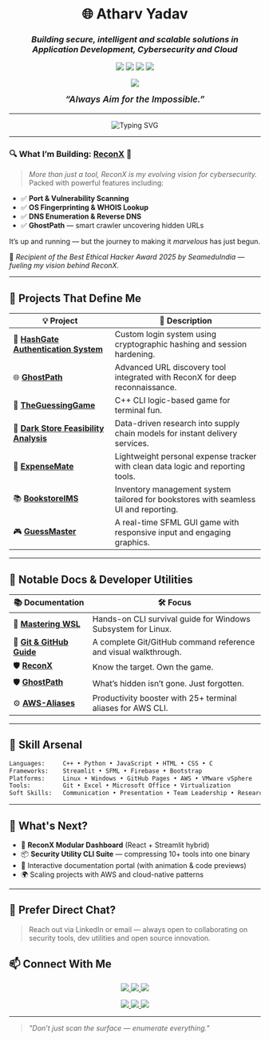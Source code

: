 <h1 align="center">🌐 Atharv Yadav</h1>
<h3 align="center"><em>Building secure, intelligent and scalable solutions in Application Development, Cybersecurity and Cloud</em></h3>

<p align="center">
  <img src="https://img.shields.io/badge/C++-Dev-blue?style=flat-square&logo=c%2B%2B&logoColor=white" />
  <img src="https://img.shields.io/badge/Ethical-Hacking-purple?style=flat-square&logo=linux&logoColor=white" />
  <img src="https://img.shields.io/badge/Cloud%20Dev-AWS-orange?style=flat-square&logo=amazonaws&logoColor=white" />
  <img src="https://img.shields.io/badge/Web%20Dev-Full%20Stack-29a0d9?style=flat-square&logo=html5&logoColor=white" />
</p>

<p align="center">
  <img src="https://img.shields.io/badge/🏆%20Best%20Ethical%20Hacker%20Award%202025-gold?style=flat-square&logo=hackthebox&logoColor=white" />
</p>

<p align="center" style="font-style: italic; font-weight: 600; margin-top: 0.25em; font-size: 1.1rem;">
  “Always Aim for the Impossible.”
</p>

---

<p align="center">
  <img src="https://readme-typing-svg.demolab.com?font=Fira+Code&pause=1000&center=true&width=470&lines=Open+Source+Builder+%7C+ReconX+Creator;Cybersecurity+%E2%9A%A1+Dev+%E2%9A%A1+Docs;Team+Leader+%7C+Researcher;Ethical+Hacker+%7C+Security+Engineer" alt="Typing SVG" />
</p>

---

### 🔍 What I’m Building: [**ReconX**](https://atharvbyadav.github.io/ReconX/) 🚨

> *More than just a tool, ReconX is my evolving vision for cybersecurity.*  
Packed with powerful features including:

- ✅ **Port & Vulnerability Scanning**  
- ✅ **OS Fingerprinting & WHOIS Lookup**  
- ✅ **DNS Enumeration & Reverse DNS**  
- ✅ **GhostPath** — smart crawler uncovering hidden URLs  

It’s up and running — but the journey to making it *marvelous* has just begun.

🏅 *Recipient of the Best Ethical Hacker Award 2025 by SeameduIndia — fueling my vision behind ReconX.*

---

## 🔧 Projects That Define Me

| 💡 Project | 🔎 Description |
|-----------|----------------|
| 🔐 [**HashGate Authentication System**](https://github.com/atharvbyadav/HashGate-Authentication-System) | Custom login system using cryptographic hashing and session hardening. |
| 🌐 [**GhostPath**](https://atharvbyadav.github.io/GhostPath/) | Advanced URL discovery tool integrated with ReconX for deep reconnaissance. |
| 🧠 [**TheGuessingGame**](https://github.com/atharvbyadav/TheGuessingGame) | C++ CLI logic-based game for terminal fun. |
| 🏪 [**Dark Store Feasibility Analysis**](https://github.com/atharvbyadav/Dark-Store-Feasibility-Analysis) | Data-driven research into supply chain models for instant delivery services. |
| 💸 [**ExpenseMate**](https://github.com/atharvbyadav/ExpenseMate) | Lightweight personal expense tracker with clean data logic and reporting tools. |
| 📚 [**BookstoreIMS**](https://github.com/atharvbyadav/BookstoreIMS) | Inventory management system tailored for bookstores with seamless UI and reporting. |
| 🎮 [**GuessMaster**](https://github.com/atharvbyadav/GuessMaster) | A real-time SFML GUI game with responsive input and engaging graphics. |

---

## 📘 Notable Docs & Developer Utilities

| 📚 Documentation | 🛠️ Focus |
|------------------|----------|
| 📗 [**Mastering WSL**](https://atharvbyadav.github.io/Mastering-WSL/) | Hands-on CLI survival guide for Windows Subsystem for Linux. |
| 📙 [**Git & GitHub Guide**](https://atharvbyadav.github.io/Git-GitHub/) | A complete Git/GitHub command reference and visual walkthrough. |
| 🛡️ [**ReconX**](https://atharvbyadav.github.io/ReconX/) | Know the target. Own the game. |
| 🛡️ [**GhostPath**](https://atharvbyadav.github.io/GhostPath/) | What’s hidden isn’t gone. Just forgotten. |
| ⚙️ [**AWS-Aliases**](https://github.com/atharvbyadav/AWS-Aliases) | Productivity booster with 25+ terminal aliases for AWS CLI. |

---

## 🧠 Skill Arsenal

```txt
Languages:     C++ • Python • JavaScript • HTML • CSS • C
Frameworks:    Streamlit • SFML • Firebase • Bootstrap
Platforms:     Linux • Windows • GitHub Pages • AWS • VMware vSphere
Tools:         Git • Excel • Microsoft Office • Virtualization
Soft Skills:   Communication • Presentation • Team Leadership • Research • Time Management
````

---

## 🔭 What's Next?

* 🔧 **ReconX Modular Dashboard** (React + Streamlit hybrid)
* 📦 **Security Utility CLI Suite** — compressing 10+ tools into one binary
* 📜 Interactive documentation portal (with animation & code previews)
* 🌍 Scaling projects with AWS and cloud-native patterns

---
## 💬 Prefer Direct Chat?

> Reach out via LinkedIn or email — always open to collaborating on security tools, dev utilities and open source innovation.

## 📫 Connect With Me

<p align="center">
  <a href="https://github.com/atharvbyadav" target="_blank">
    <img src="https://img.shields.io/badge/GitHub-atharvbyadav-black?style=for-the-badge&logo=github" />
  </a>
  <a href="https://atharvbyadav.github.io" target="_blank">
    <img src="https://img.shields.io/badge/Portfolio-GitHub%20Pages-blue?style=for-the-badge&logo=vercel" />
  </a>
  <a href="mailto:uuwr5t1s@duck.com" target="_blank">
    <img src="https://img.shields.io/badge/Email-Contact%20Me-red?style=for-the-badge&logo=gmail" />
  </a>
</p>
<p align="center">
  <a href="https://www.linkedin.com/in/atharvbyadav" target="_blank">
    <img src="https://img.shields.io/badge/LinkedIn-atharvbyadav-blue?style=for-the-badge&logo=linkedin" />
  </a>
  <a href="https://twitter.com/atharvbyadav_" target="_blank">
    <img src="https://img.shields.io/badge/Twitter-@atharvbyadav__-1DA1F2?style=for-the-badge&logo=twitter" />
  </a>
  <a href="https://dev.to/atharvbyadav" target="_blank">
    <img src="https://img.shields.io/badge/Dev.to-atharvbyadav-black?style=for-the-badge&logo=dev.to" />
  </a>
</p>

---

> *"Don’t just scan the surface — enumerate everything."*

<!--
## Hi there 👋

**atharvbyadav/atharvbyadav** is a ✨ _special_ ✨ repository because its `README.md` (this file) appears on your GitHub profile.

Here are some ideas to get you started:

- 🔭 I’m currently working on ...
- 🌱 I’m currently learning ...
- 👯 I’m looking to collaborate on ...
- 🤔 I’m looking for help with ...
- 💬 Ask me about ...
- 📫 How to reach me: ...
- 😄 Pronouns: ...
- ⚡ Fun fact: ...
-->
